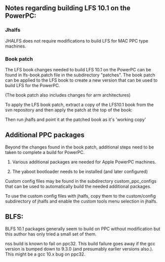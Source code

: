 
## Notes regarding building LFS 10.1 on the PowerPC:

### Jhalfs

JHALFS does not require modifications to build LFS for MAC PPC type 
machines.   

### Book patch

The LFS book changes needed to build LFS 10.1 on the PowerPC can 
be found in lfs-book.patch file in the subdirectory "patches".  The 
book patch can be applied to the LFS book to create a new version 
that can be used to build LFS for the PowerPC.

(The book patch also includes changes for arm architectures)

To apply the LFS book patch, extract a copy of the LFS10.1 book from
the svn repository and then apply the patch at the top of the book:

Then run jhalfs and point it at the patched book as it's 'working copy'


## Additional PPC packages

Beyond the changes found in the book patch, additional steps need to be
taken to complete a build for PowerPC.   

1) Various additional packages are needed for Apple PowerPC machines. 
 
2) The yaboot bootloader needs to be installed (and later configured)

Custom config files may be found in the subdirectory custom_ppc_configs
that can be used to automatically build the needed additional packages.

To use the custom config files with jhalfs, copy them to the custom/config
subdirectory of jhalfs and enable the custom tools menu selection in 
jhalfs. 


## BLFS:

BLFS 10.1 packages generally seem to build on PPC without modification but 
this author has only tried a small set of them.

nss build is known to fail on ppc32.    This build failure goes away if the gcc
version is bumped down to 9.3.0 (and presumably earlier versions also.).   This
might be a gcc 10.x bug on ppc32.

